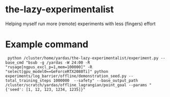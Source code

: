 # the-lazy-experimentalist
Helping myself run more (remote) experiments with less (fingers) effort

# Example command

```
 python /cluster/home/yardas/the-lazy-experimentalist/experiment.py --base_cmd "bsub -g /yardas -W 24:00 -R "rusage[ngpus_excl_p=1,mem=100000]" -R "select[gpu_model0==GeForceRTX2080Ti]" python experiments/log_barrier/offline/demonstration_seed.py --total_training_steps 1000000  --safety" --base_output_path /cluster/scratch/yardas/offline_lagrangian/point_goal --params "{'seed': [1, 12, 123, 1234, 1235]}"
```

